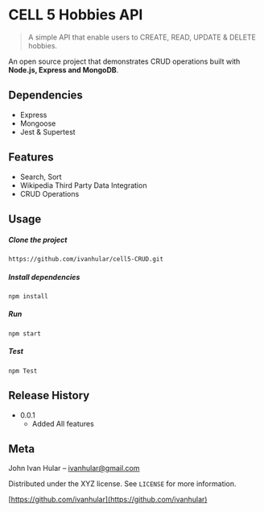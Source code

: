 # CELL 5 Hobbies API

> A simple API that enable users to CREATE, READ, UPDATE & DELETE hobbies.

An open source project that demonstrates CRUD operations built with **Node.js, Express and MongoDB**.

## Dependencies

- Express
- Mongoose
- Jest & Supertest

## Features

- Search, Sort
- Wikipedia Third Party Data Integration
- CRUD Operations

## Usage

##### Clone the project

```
https://github.com/ivanhular/cell5-CRUD.git
```

##### Install dependencies

```
npm install
```

##### Run

```
npm start
```

##### Test

```
npm Test
```

## Release History

- 0.0.1
  - Added All features

## Meta

John Ivan Hular – [ivanhular@gmail.com](mailto:ivanhular@gmail.com)

Distributed under the XYZ license. See `LICENSE` for more information.

[https://github.com/ivanhular](https://github.com/ivanhular)
